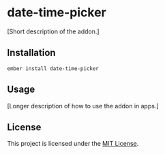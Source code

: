 date-time-picker
==============================================================================

[Short description of the addon.]

Installation
------------------------------------------------------------------------------

```
ember install date-time-picker
```


Usage
------------------------------------------------------------------------------

[Longer description of how to use the addon in apps.]


License
------------------------------------------------------------------------------

This project is licensed under the [MIT License](LICENSE.md).
